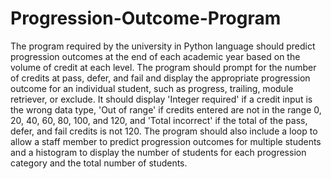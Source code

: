 # Progression-Outcome-Program
The program required by the university in Python language should predict progression outcomes at the end of each academic year based on the volume of credit at each level. 
The program should prompt for the number of credits at pass, defer, and fail and display the appropriate progression outcome for an individual student, such as progress, trailing, module retriever, or exclude. 
It should display 'Integer required' if a credit input is the wrong data type, 'Out of range' if credits entered are not in the range 0, 20, 40, 60, 80, 100, and 120, and 'Total incorrect' if the total of the pass, defer, and fail credits is not 120. 
The program should also include a loop to allow a staff member to predict progression outcomes for multiple students and a histogram to display the number of students for each progression category and the total number of students.
